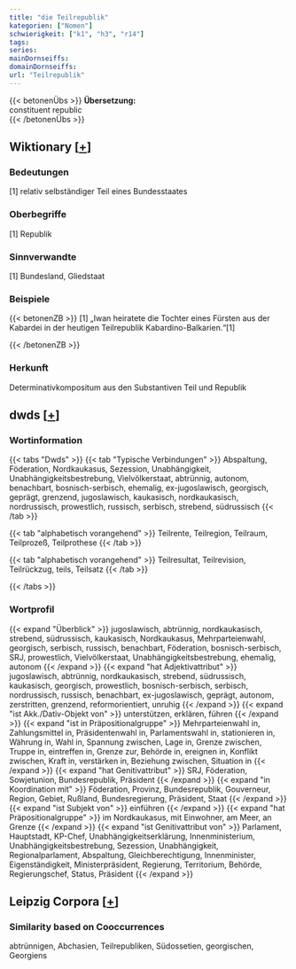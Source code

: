 ```yaml
---
title: "die Teilrepublik"
kategorien: ["Nomen"]
schwierigkeit: ["k1", "h3", "r14"]
tags:
series:
mainDornseiffs:
domainDornseiffs:
url: "Teilrepublik"
---
```


{{< betonenÜbs >}}
**Übersetzung:**  
constituent republic  
{{< /betonenÜbs >}}

## Wiktionary [[+](https://de.wiktionary.org/wiki/Teilrepublik)]

### Bedeutungen
[1] relativ selbständiger Teil eines Bundesstaates  

### Oberbegriffe
[1] Republik  

### Sinnverwandte
[1] Bundesland, Gliedstaat  

### Beispiele
{{< betonenZB >}}
[1] „Iwan heiratete die Tochter eines Fürsten aus der Kabardei in der heutigen Teilrepublik Kabardino-Balkarien.“[1]  

{{< /betonenZB >}}
### Herkunft
Determinativkompositum aus den Substantiven Teil und Republik  



## dwds [[+](https://www.dwds.de/wb/Teilrepublik)]

### Wortinformation
{{< tabs "Dwds" >}}
{{< tab "Typische Verbindungen" >}}
Abspaltung, Föderation, Nordkaukasus, Sezession, Unabhängigkeit, Unabhängigkeitsbestrebung, Vielvölkerstaat, abtrünnig, autonom, benachbart, bosnisch-serbisch, ehemalig, ex-jugoslawisch, georgisch, geprägt, grenzend, jugoslawisch, kaukasisch, nordkaukasisch, nordrussisch, prowestlich, russisch, serbisch, strebend, südrussisch
{{< /tab >}}

{{< tab "alphabetisch vorangehend" >}}
Teilrente, Teilregion, Teilraum, Teilprozeß, Teilprothese
{{< /tab >}}

{{< tab "alphabetisch vorangehend" >}}
Teilresultat, Teilrevision, Teilrückzug, teils, Teilsatz
{{< /tab >}}

{{< /tabs >}}

### Wortprofil
{{< expand "Überblick" >}} jugoslawisch, abtrünnig, nordkaukasisch, strebend, südrussisch, kaukasisch, Nordkaukasus, Mehrparteienwahl, georgisch, serbisch, russisch, benachbart, Föderation, bosnisch-serbisch, SRJ, prowestlich, Vielvölkerstaat, Unabhängigkeitsbestrebung, ehemalig, autonom {{< /expand >}}
{{< expand "hat Adjektivattribut" >}} jugoslawisch, abtrünnig, nordkaukasisch, strebend, südrussisch, kaukasisch, georgisch, prowestlich, bosnisch-serbisch, serbisch, nordrussisch, russisch, benachbart, ex-jugoslawisch, geprägt, autonom, zerstritten, grenzend, reformorientiert, unruhig {{< /expand >}}
{{< expand "ist Akk./Dativ-Objekt von" >}} unterstützen, erklären, führen {{< /expand >}}
{{< expand "ist in Präpositionalgruppe" >}} Mehrparteienwahl in, Zahlungsmittel in, Präsidentenwahl in, Parlamentswahl in, stationieren in, Währung in, Wahl in, Spannung zwischen, Lage in, Grenze zwischen, Truppe in, eintreffen in, Grenze zur, Behörde in, ereignen in, Konflikt zwischen, Kraft in, verstärken in, Beziehung zwischen, Situation in {{< /expand >}}
{{< expand "hat Genitivattribut" >}} SRJ, Föderation, Sowjetunion, Bundesrepublik, Präsident {{< /expand >}}
{{< expand "in Koordination mit" >}} Föderation, Provinz, Bundesrepublik, Gouverneur, Region, Gebiet, Rußland, Bundesregierung, Präsident, Staat {{< /expand >}}
{{< expand "ist Subjekt von" >}} einführen {{< /expand >}}
{{< expand "hat Präpositionalgruppe" >}} im Nordkaukasus, mit Einwohner, am Meer, an Grenze {{< /expand >}}
{{< expand "ist Genitivattribut von" >}} Parlament, Hauptstadt, KP-Chef, Unabhängigkeitserklärung, Innenministerium, Unabhängigkeitsbestrebung, Sezession, Unabhängigkeit, Regionalparlament, Abspaltung, Gleichberechtigung, Innenminister, Eigenständigkeit, Ministerpräsident, Regierung, Territorium, Behörde, Regierungschef, Status, Präsident {{< /expand >}}

## Leipzig Corpora [[+](https://corpora.uni-leipzig.de/en/res?word=Teilrepublik&corpusId=deu_newscrawl-public_2018)]


### Similarity based on Cooccurrences
abtrünnigen, Abchasien, Teilrepubliken, Südossetien, georgischen, Georgiens

